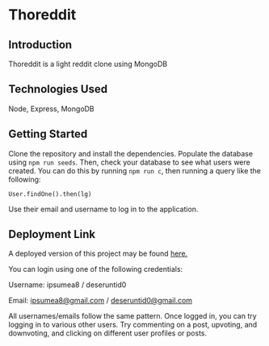# Thoreddit

## Introduction
Thoreddit is a light reddit clone using MongoDB

## Technologies Used
Node, Express, MongoDB

## Getting Started
Clone the repository and install the dependencies. Populate the database using `npm run seeds`. Then, check your database to see what users were created. You can do this by running `npm run c`, then running a query like the following:

```
User.findOne().then(lg)
```

Use their email and username to log in to the application.

## Deployment Link
A deployed version of this project may be found [here.](https://ancient-bastion-11058.herokuapp.com/)

You can login using one of the following credentials:

Username: ipsumea8 / deseruntid0

Email: ipsumea8@gmail.com / deseruntid0@gmail.com

All usernames/emails follow the same pattern. Once logged in, you can try logging in to various other users. Try commenting on a post, upvoting, and downvoting, and clicking on different user profiles or posts.